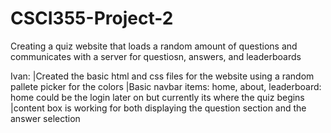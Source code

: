 # CSCI355-Project-2
Creating a quiz website that loads a random amount of questions and communicates with a server for questiosn, answers, and leaderboards

Ivan:
|Created the basic html and css files for the website using a random pallete picker for the colors
|Basic navbar items: home, about, leaderboard: home could be the login later on but currently its where the quiz begins
|content box is working for both displaying the question section and the answer selection
